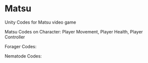 # Matsu
Unity Codes for Matsu video game

Matsu Codes on Character: Player Movement, Player Health, Player Controller

Forager Codes:

Nematode Codes:
